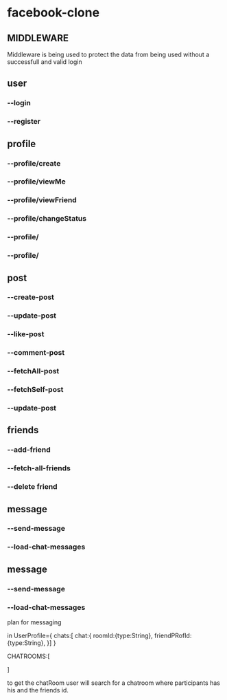 # facebook-clone

## MIDDLEWARE

Middleware is being used to protect the data from being used without a successfull and valid login

## user

### --login

### --register

## profile

### --profile/create

### --profile/viewMe

### --profile/viewFriend

### --profile/changeStatus

### --profile/

### --profile/

## post

### --create-post

### --update-post

### --like-post

### --comment-post

### --fetchAll-post

### --fetchSelf-post

### --update-post

## friends

### --add-friend

### --fetch-all-friends

### --delete friend

## message

### --send-message

### --load-chat-messages

## message

### --send-message

### --load-chat-messages

plan for messaging

in UserProfile={
chats:[
chat:{
roomId:{type:String},
friendPRofId:{type:String},
}]
}

CHATROOMS:[

]

to get the chatRoom user will search for a chatroom where participants has his and the friends id.
